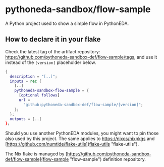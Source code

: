 # pythoneda-sandbox/flow-sample

A Python project used to show a simple flow in PythonEDA.

## How to declare it in your flake

Check the latest tag of the artifact repository: https://github.com/pythoneda-sandbox-def/flow-sample/tags, and use it instead of the `[version]` placeholder below.

```nix
{
  description = "[..]";
  inputs = rec {
    [..]
    pythoneda-sandbox-flow-sample = {
      [optional follows]
      url =
        "github:pythoneda-sandbox-def/flow-sample/[version]";
    };
  };
  outputs = [..]
};
```

Should you use another PythonEDA modules, you might want to pin those also used by this project. The same applies to [https://nixos/nixpkgs](nixpkgs "nixpkgs") and [https://github.com/numtide/flake-utils](flake-utils "flake-utils").

The Nix flake is managed by [https://github.com/pythoneda-sandbox-def/flow-sample](flow-sample "flow-sample") definition repository.

